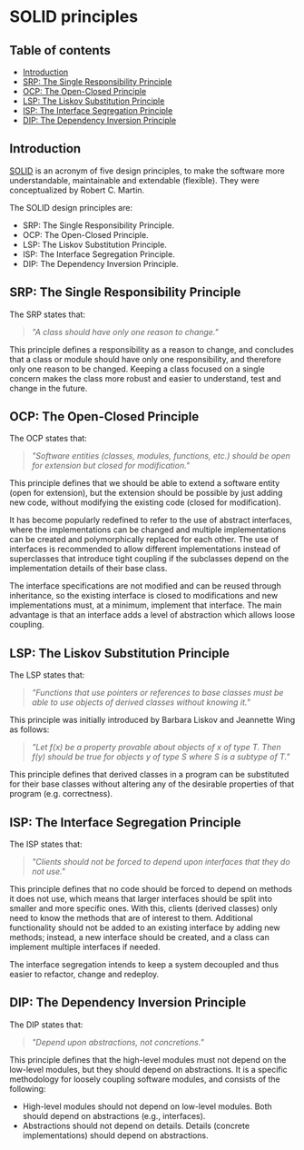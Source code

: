 # SOLID principles

## Table of contents

- [Introduction](#introduction)
- [SRP: The Single Responsibility Principle](#srp-the-single-responsibility-principle)
- [OCP: The Open-Closed Principle](#ocp-the-open-closed-principle)
- [LSP: The Liskov Substitution Principle](#lsp-the-liskov-substitution-principle)
- [ISP: The Interface Segregation Principle](#isp-the-interface-segregation-principle)
- [DIP: The Dependency Inversion Principle](#dip-the-dependency-inversion-principle)

## Introduction

[SOLID](https://en.wikipedia.org/wiki/SOLID) is an acronym of five design principles, to make the software more understandable, maintainable and extendable (flexible). They were conceptualized by Robert C. Martin.

The SOLID design principles are:

- SRP: The Single Responsibility Principle.
- OCP: The Open-Closed Principle.
- LSP: The Liskov Substitution Principle.
- ISP: The Interface Segregation Principle.
- DIP: The Dependency Inversion Principle.

## SRP: The Single Responsibility Principle

The SRP states that:

> *"A class should have only one reason to change."*

This principle defines a responsibility as a reason to change, and concludes that a class or module should have only one responsibility, and therefore only one reason to be changed. Keeping a class focused on a single concern makes the class more robust and easier to understand, test and change in the future.

## OCP: The Open-Closed Principle

The OCP states that:

> *"Software entities (classes, modules, functions, etc.) should be open for extension but closed for modification."*

This principle defines that we should be able to extend a software entity (open for extension), but the extension should be possible by just adding new code, without modifying the existing code (closed for modification).

It has become popularly redefined to refer to the use of abstract interfaces, where the implementations can be changed and multiple implementations can be created and polymorphically replaced for each other. The use of interfaces is recommended to allow different implementations instead of superclasses that introduce tight coupling if the subclasses depend on the implementation details of their base class.

The interface specifications are not modified and can be reused through inheritance, so the existing interface is closed to modifications and new implementations must, at a minimum, implement that interface. The main advantage is that an interface adds a level of abstraction which allows loose coupling.

## LSP: The Liskov Substitution Principle

The LSP states that:

> *"Functions that use pointers or references to base classes must be able to use objects of derived classes without knowing it."*

This principle was initially introduced by Barbara Liskov and Jeannette Wing as follows:

> *"Let f(x) be a property provable about objects of x of type T. Then f(y) should be true for objects y of type S where S is a subtype of T."*

This principle defines that derived classes in a program can be substituted for their base classes without altering any of the desirable properties of that program (e.g. correctness).

## ISP: The Interface Segregation Principle

The ISP states that:

> *"Clients should not be forced to depend upon interfaces that they do not use."*

This principle defines that no code should be forced to depend on methods it does not use, which means that larger interfaces should be split into smaller and more specific ones. With this, clients (derived classes) only need to know the methods that are of interest to them. Additional functionality should not be added to an existing interface by adding new methods; instead, a new interface should be created, and a class can implement multiple interfaces if needed.

The interface segregation intends to keep a system decoupled and thus easier to refactor, change and redeploy.

## DIP: The Dependency Inversion Principle

The DIP states that:

> *"Depend upon abstractions, not concretions."*

This principle defines that the high-level modules must not depend on the low-level modules, but they should depend on abstractions. It is a specific methodology for loosely coupling software modules, and consists of the following:

- High-level modules should not depend on low-level modules. Both should depend on abstractions (e.g., interfaces).
- Abstractions should not depend on details. Details (concrete implementations) should depend on abstractions.
